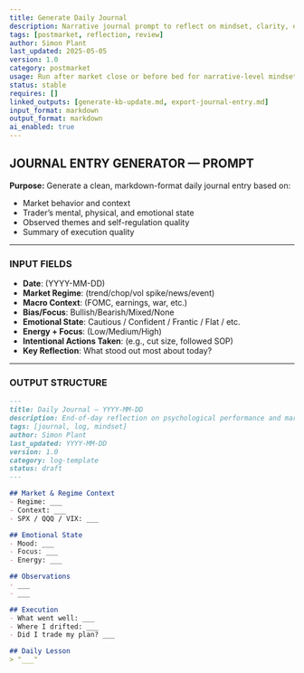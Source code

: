 ```yaml
---
title: Generate Daily Journal  
description: Narrative journal prompt to reflect on mindset, clarity, emotion, and decisions after each session  
tags: [postmarket, reflection, review]  
author: Simon Plant  
last_updated: 2025-05-05  
version: 1.0  
category: postmarket  
usage: Run after market close or before bed for narrative-level mindset tracking  
status: stable  
requires: []  
linked_outputs: [generate-kb-update.md, export-journal-entry.md]  
input_format: markdown  
output_format: markdown  
ai_enabled: true  
---
```


## JOURNAL ENTRY GENERATOR — PROMPT

**Purpose:** Generate a clean, markdown-format daily journal entry based on:
- Market behavior and context
- Trader’s mental, physical, and emotional state
- Observed themes and self-regulation quality
- Summary of execution quality

---

### INPUT FIELDS
- **Date**: (YYYY-MM-DD)
- **Market Regime**: (trend/chop/vol spike/news/event)
- **Macro Context**: (FOMC, earnings, war, etc.)
- **Bias/Focus**: Bullish/Bearish/Mixed/None
- **Emotional State**: Cautious / Confident / Frantic / Flat / etc.
- **Energy + Focus**: (Low/Medium/High)
- **Intentional Actions Taken**: (e.g., cut size, followed SOP)
- **Key Reflection**: What stood out most about today?

---

### OUTPUT STRUCTURE
```markdown
---
title: Daily Journal — YYYY-MM-DD
description: End-of-day reflection on psychological performance and market behavior  
tags: [journal, log, mindset]
author: Simon Plant
last_updated: YYYY-MM-DD
version: 1.0
category: log-template
status: draft
---

## Market & Regime Context
- Regime: ___
- Context: ___
- SPX / QQQ / VIX: ___

## Emotional State
- Mood: ___
- Focus: ___
- Energy: ___

## Observations
- ___
- ___

## Execution
- What went well: ___
- Where I drifted: ___
- Did I trade my plan? ___

## Daily Lesson
> "___"